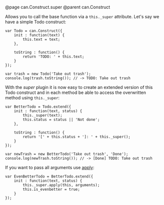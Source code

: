 @page can.Construct.super
@parent can.Construct

Allows you to call the base function via a `this._super` attribute.
Let's say we have a simple Todo construct:

	var Todo = can.Construct({
        init : function(text) {
            this.text = text;
        },

        toString : function() {
            return 'TODO: ' + this.text;
        }
    });

    var trash = new Todo('Take out trash');
    console.log(trash.toString()); // -> TODO: Take out trash

With the *super* plugin it is now easy to create an extended version of this Todo construct and in each method
be able to access the overwritten method using `this._super`:

	var BetterTodo = Todo.extend({
		init : function(text, status) {
			this._super(text);
			this.status = status || 'Not done';
		},

		toString : function() {
			return '[' + this.status + ']: ' + this._super();
		}
	});

	var newTrash = new BetterTodo('Take out trash', 'Done');
    console.log(newTrash.toString()); // -> [Done] TODO: Take out trash

If you want to pass all arguments use [apply](https://developer.mozilla.org/en/JavaScript/Reference/Global_Objects/Function/apply):

	var EvenBetterTodo = BetterTodo.extend({
		init : function(text, status) {
			this._super.apply(this, arguments);
			this.is_evenbetter = true;
		}
	});
